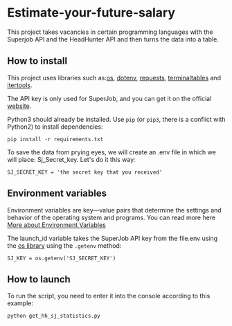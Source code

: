 # Estimate-your-future-salary
This project takes vacancies in certain programming languages with the Superjob API and the HeadHunter API and then turns the data into a table.
## How to install
This project uses libraries such as:[os](https://docs.python.org/3/library/os.html), [dotenv](https://betterdatascience-page.pages.dev/python-dotenv/), [requests](https://python-scripts.com/requests?ysclid=lyr2i4f3us982315000), [terminaltables](https://pypi.org/project/terminaltables/) and [itertools](https://docs.python.org/3/library/itertools.html).

The API key is only used for SuperJob, and you can get it on the official [website](https://api.superjob.ru/).

Python3 should already be installed. Use `pip` (or `pip3`, there is a conflict with Python2) to install dependencies:
```
pip install -r requirements.txt
```
To save the data from prying eyes, we will create an .env file in which we will place: Sj_Secret_key.
Let's do it this way: 
```
SJ_SECRET_KEY = 'the secret key that you received'
```
## Environment variables
Environment variables are key—value pairs that determine the settings and behavior of the operating system and programs. You can read more here [More about Environment Variables](https://habr.com/ru/companies/gnivc/articles/792082/)

The launch_id variable takes the SuperJob API key from the file.env using the [os library](https://docs.python.org/3/library/os.html) using the `.getenv` method:
```
SJ_KEY = os.getenv('SJ_SECRET_KEY')
```
## How to launch
To run the script, you need to enter it into the console according to this example:
```
python get_hh_sj_statistics.py
```
